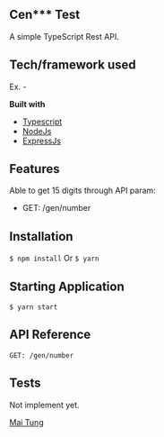 ## Cen*** Test
A simple TypeScript Rest API.

## Tech/framework used
Ex. -

<b>Built with</b>
- [Typescript](https://www.typescriptlang.org/)
- [NodeJs](https://nodejs.org/)
- [ExpressJs](https://expressjs.com/)

## Features
Able to get 15 digits through API param:
- GET: /gen/number

## Installation
```$ npm install```
Or
```$ yarn```

## Starting Application
```$ yarn start```

## API Reference
```GET: /gen/number```


## Tests
Not implement yet.


[Mai Tung]()

